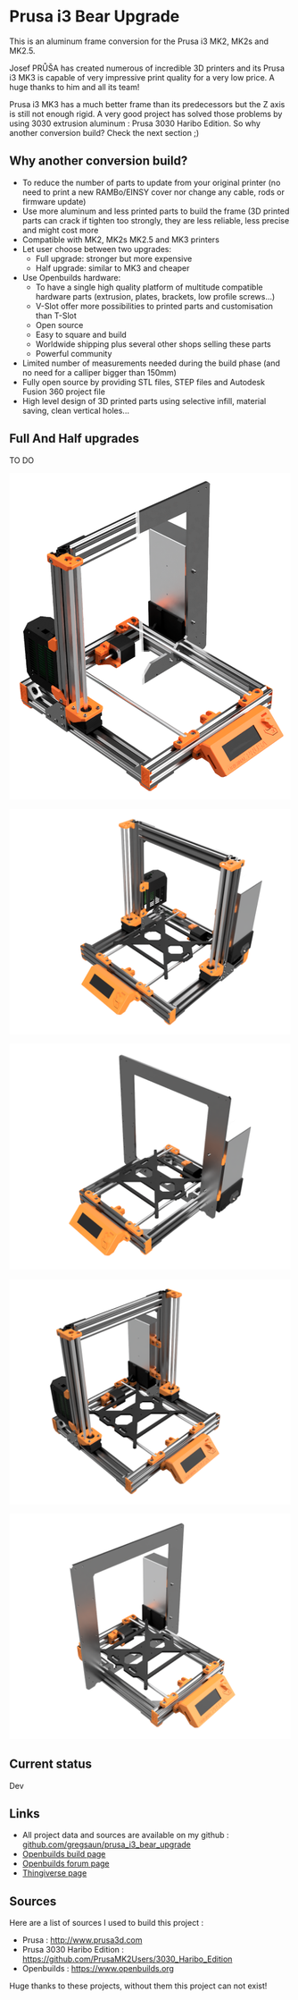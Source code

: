 # Prusa i3 Bear Upgrade

This is an aluminum frame conversion for the Prusa i3 MK2, MK2s and MK2.5.

Josef PRŮŠA has created numerous of incredible 3D printers and its Prusa i3 MK3 is capable of very impressive print quality for a very low price. A huge thanks to him and all its team!

Prusa i3 MK3 has a much better frame than its predecessors but the Z axis is still not enough rigid. A very good project has solved those problems by using 3030 extrusion aluminum : Prusa 3030 Haribo Edition. So why another conversion build? Check the next section ;)


## Why another conversion build?

* To reduce the number of parts to update from your original printer (no need to print a new RAMBo/EINSY cover nor change any cable, rods or firmware update)
* Use more aluminum and less printed parts to build the frame (3D printed parts can crack if tighten too strongly, they are less reliable, less precise and might cost more
* Compatible with MK2, MK2s MK2.5 and MK3 printers
* Let user choose between two upgrades:
  * Full upgrade: stronger but more expensive
  * Half upgrade: similar to MK3 and cheaper
* Use Openbuilds hardware:
  * To have a single high quality platform of multitude compatible hardware parts (extrusion, plates, brackets, low profile screws...)
  * V-Slot offer more possibilities to printed parts and customisation than T-Slot
  * Open source
  * Easy to square and build
  * Worldwide shipping plus several other shops selling these parts
  * Powerful community
* Limited number of measurements needed during the build phase (and no need for a calliper bigger than 150mm)
* Fully open source by providing STL files, STEP files and Autodesk Fusion 360 project file
* High level design of 3D printed parts using selective infill, material saving, clean vertical holes...


## Full And Half upgrades

TO DO

![Prusa i3 Bear Full and Half Upgrade Left](img/half_and_full.png)

![Prusa Bear Full Upgrade Left](full_upgrade/img/3d_rendering/home_left.png)

![Prusa Bear Half Upgrade Left](half_upgrade/img/3d_rendering/home_left.png)

![Prusa Bear Full Upgrade Right](full_upgrade/img/3d_rendering/home_right.png)

![Prusa Bear Half Upgrade Right](half_upgrade/img/3d_rendering/home_right.png)

## Current status

Dev


## Links
* All project data and sources are available on my github : [github.com/gregsaun/prusa_i3_bear_upgrade](https://github.com/gregsaun/prusa_i3_bear_upgrade)
* [Openbuilds build page](http://www.openbuilds.org/builds/prusa-i3-bear-upgrade.5661/)
* [Openbuilds forum page](http://www.openbuilds.org/threads/prusa-i3-bear-edition.10274/)
* [Thingiverse page](https://www.thingiverse.com/thing:2562174)


## Sources

Here are a list of sources I used to build this project :

* Prusa : http://www.prusa3d.com
* Prusa 3030 Haribo Edition : https://github.com/PrusaMK2Users/3030_Haribo_Edition
* Openbuilds : https://www.openbuilds.org

Huge thanks to these projects, without them this project can not exist!